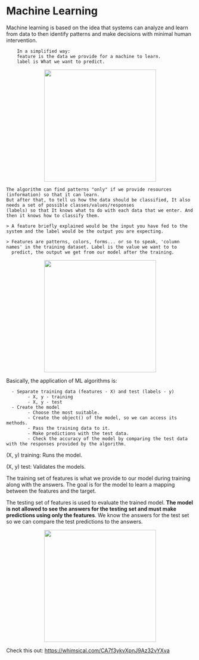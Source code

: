 # Machine Learning

Machine learning is based on the idea that systems can analyze and learn from data to then identify patterns and make decisions with minimal human intervention.

        In a simplified way:
        feature is the data we provide for a machine to learn.
        label is What we want to predict.

<p align="center">
<img  height="300" src="https://github.com/pauloreis-ds/Paulo-Reis-Ciencia-de-dados/blob/master/3%20-%20An%C3%A1lise%20de%20dados%20(com%20Machine%20Learning)%20-%20Data%20Analysis%20(Machine%20Learning)/just_images/feature_label2.png">
</p>


    The algorithm can find patterns "only" if we provide resources (information) so that it can learn.
    But after that, to tell us how the data should be classified, It also needs a set of possible classes/values/responses
    (labels) so that It knows what to do with each data that we enter. And then it knows how to classify them.

    > A feature briefly explained would be the input you have fed to the system and the label would be the output you are expecting.

    > Features are patterns, colors, forms... or so to speak, 'column names' in the training dataset. Label is the value we want to to 
      predict, the output we get from our model after the training.
    
<p align="center">
<img  height="300" src="https://github.com/pauloreis-ds/Paulo-Reis-Ciencia-de-dados/blob/master/3%20-%20An%C3%A1lise%20de%20dados%20(com%20Machine%20Learning)%20-%20Data%20Analysis%20(Machine%20Learning)/just_images/feature_label.png">
</p>

Basically, the application of ML algorithms is:
      
      - Separate training data (features - X) and test (labels - y)
            - X, y - training
            - X, y - test
      - Create the model
            - Choose the most suitable.
            - Create the object() of the model, so we can access its methods.
            - Pass the training data to it.
            - Make predictions with the test data.
            - Check the accuracy of the model by comparing the test data with the responses provided by the algorithm.
      

(X, y) training: Runs the model.

(X, y) test: Validates the models.


The training set of features is what we provide to our model during training along with the answers. The goal is for the model to learn a mapping between the features and the target.

The testing set of features is used to evaluate the trained model. **The model is not allowed to see the answers for the testing set and must make predictions using only the features**. We know the answers for the test set so we can compare the test predictions to the answers.

<p align="center">
<img  height="300" src="https://github.com/pauloreis-ds/Paulo-Reis-Ciencia-de-dados/blob/master/3%20-%20An%C3%A1lise%20de%20dados%20(com%20Machine%20Learning)%20-%20Data%20Analysis%20(Machine%20Learning)/just_images/feature_label1.png">
</p>


Check this out: https://whimsical.com/CA7f3ykvXpnJ9Az32vYXva
